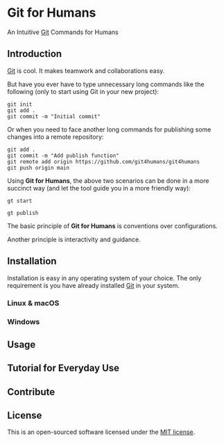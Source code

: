 # Git for Humans

An Intuitive [Git](https://git-scm.com/) Commands for Humans

## Introduction

[Git](https://git-scm.com/) is cool. It makes teamwork and collaborations easy.

But have you ever have to type unnecessary long commands like the following (only to start using Git in your new project):

```shell
git init 
git add .
git commit -m "Initial commit"
```

Or when you need to face another long commands for publishing some changes into a remote repository:

```shell
git add .
git commit -m "Add publish function"
git remote add origin https://github.com/git4humans/git4humans 
git push origin main
```

Using **Git for Humans**, the above two scenarios can be done in a more succinct way (and let the tool guide you in a more friendly way):

```shell 
gt start 
```

```shell 
gt publish
```

The basic principle of **Git for Humans** is conventions over configurations.

Another principle is interactivity and guidance.

## Installation 

Installation is easy in any operating system of your choice. The only requirement is you have already installed [Git](https://git-scm.com/downloads) in your system.

### Linux & macOS 

### Windows

## Usage 

## Tutorial for Everyday Use

## Contribute 

## License 

This is an open-sourced software licensed under the [MIT license](https://opensource.org/licenses/MIT).